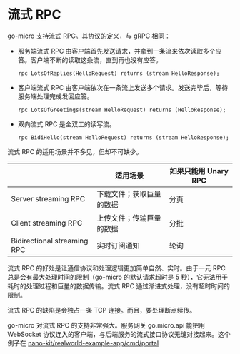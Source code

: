 流式 RPC
===

go-micro 支持流式 RPC。其协议的定义，与 gRPC 相同：

* 服务端流式 RPC 由客户端首先发送请求，并拿到一条流来依次读取多个应答。客户端不断的读取这条流，直到再也没有应答。

      rpc LotsOfReplies(HelloRequest) returns (stream HelloResponse);

* 客户端流式 RPC 由客户端依次在一条流上发送多个请求。发送完毕后，等待服务端处理完成发回应答。

      rpc LotsOfGreetings(stream HelloRequest) returns (HelloResponse);

* 双向流式 RPC 是全双工的读写流。

      rpc BidiHello(stream HelloRequest) returns (stream HelloResponse);

流式 RPC 的适用场景并不多见，但却不可缺少。

|                             |         适用场景         | 如果只能用 Unary RPC |
| --------------------------- | ------------------------ | -------------------- |
| Server streaming RPC        | 下载文件；获取巨量的数据 | 分页                 |
| Client streaming RPC        | 上传文件；传输巨量的数据 | 分批                 |
| Bidirectional streaming RPC | 实时订阅通知             | 轮询                 |


流式 RPC 的好处是让通信协议和处理逻辑更加简单自然、实时。由于一元 RPC 总是会有最大处理时间的限制（go-micro 的默认请求超时是 5 秒），它无法用于耗时的处理过程和巨量的数据传输。流式 RPC 通过渐进式处理，没有超时时间的限制。

流式 RPC 的缺陷是会独占一条 TCP 连接。而且，要处理断点续传。

go-micro 对流式 RPC 的支持非常强大。服务网关 go.micro.api 能把用 WebSocket 协议连入的客户端，与后端服务的流式接口协议无缝对接起来。这个例子在 [nano-kit/realworld-example-app/cmd/portal](https://github.com/nano-kit/realworld-example-app/tree/main/cmd/portal)

